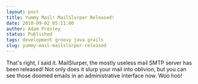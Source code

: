 ```yaml
---
layout: post
title: Yummy Mail! MailSlurper Released!
date: 2010-09-02 05:11:00
author: Adam Presley
status: Published
tags: development groovy java grails
slug: yummy-mail-mailslurper-released
---
```


That's right, I said it. MailSlurper, the mostly useless mail SMTP
server has been released! Not only does it slurp your mail into
oblivion, but you can see those doomed emails in an administrative
interface now. Woo hoo!